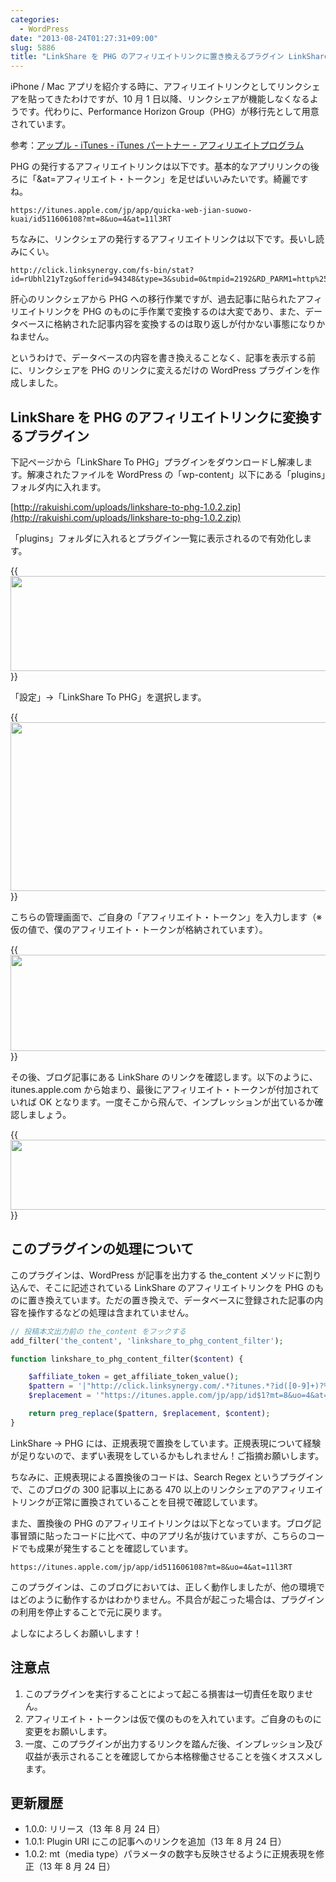 ```yaml
---
categories:
  - WordPress
date: "2013-08-24T01:27:31+09:00"
slug: 5886
title: "LinkShare を PHG のアフィリエイトリンクに置き換えるプラグイン LinkShare To PHG を作りました"
---
```


iPhone / Mac アプリを紹介する時に、アフィリエイトリンクとしてリンクシェアを貼ってきたわけですが、10 月 1 日以降、リンクシェアが機能しなくなるようです。代わりに、Performance Horizon Group（PHG）が移行先として用意されています。

参考：[アップル - iTunes - iTunes パートナー - アフィリエイトプログラム](http://www.apple.com/jp/itunes/affiliates/)

PHG の発行するアフィリエイトリンクは以下です。基本的なアプリリンクの後ろに「&at=アフィリエイト・トークン」を足せばいいみたいです。綺麗ですね。

```
https://itunes.apple.com/jp/app/quicka-web-jian-suowo-kuai/id511606108?mt=8&uo=4&at=11l3RT
```

ちなみに、リンクシェアの発行するアフィリエイトリンクは以下です。長いし読みにくい。

```
http://click.linksynergy.com/fs-bin/stat?id=rUbhl21yTzg&offerid=94348&type=3&subid=0&tmpid=2192&RD_PARM1=http%253A%252F%252Fitunes.apple.com%252Fjp%252Fapp%252Fquicka%252Fid511606108%253Fmt%253D8%2526uo%253D4%2526partnerId%253D30
```

肝心のリンクシェアから PHG への移行作業ですが、過去記事に貼られたアフィリエイトリンクを PHG のものに手作業で変換するのは大変であり、また、データベースに格納された記事内容を変換するのは取り返しが付かない事態になりかねません。

というわけで、データベースの内容を書き換えることなく、記事を表示する前に、リンクシェアを PHG のリンクに変えるだけの WordPress プラグインを作成しました。

## LinkShare を PHG のアフィリエイトリンクに変換するプラグイン

下記ページから「LinkShare To PHG」プラグインをダウンロードし解凍します。解凍されたファイルを WordPress の「wp-content」以下にある「plugins」フォルダ内に入れます。

[http://rakuishi.com/uploads/linkshare-to-phg-1.0.2.zip](http://rakuishi.com/uploads/linkshare-to-phg-1.0.2.zip)

「plugins」フォルダに入れるとプラグイン一覧に表示されるので有効化します。

{{<img alt="" src="/images/2013/08/5886_1.png" width="640" height="152">}}

「設定」→「LinkShare To PHG」を選択します。

{{<img alt="" src="/images/2013/08/5886_2.png" width="640" height="270">}}

こちらの管理画面で、ご自身の「アフィリエイト・トークン」を入力します（※ 仮の値で、僕のアフィリエイト・トークンが格納されています）。

{{<img alt="" src="/images/2013/08/5886_3.png" width="640" height="154">}}

その後、ブログ記事にある LinkShare のリンクを確認します。以下のように、itunes.apple.com から始まり、最後にアフィリエイト・トークンが付加されていれば OK となります。一度そこから飛んで、インプレッションが出ているか確認しましょう。

{{<img alt="" src="/images/2013/08/5886_4.png" width="640" height="112">}}

## このプラグインの処理について

このプラグインは、WordPress が記事を出力する the_content メソッドに割り込んで、そこに記述されている LinkShare のアフィリエイトリンクを PHG のものに置き換えています。ただの置き換えで、データベースに登録された記事の内容を操作するなどの処理は含まれていません。

```php
// 投稿本文出力前の the_content をフックする
add_filter('the_content', 'linkshare_to_phg_content_filter');

function linkshare_to_phg_content_filter($content) {

	$affiliate_token = get_affiliate_token_value();
	$pattern = '|"http://click.linksynergy.com/.*?itunes.*?id([0-9]+)?%253.*?"|';
	$replacement = '"https://itunes.apple.com/jp/app/id$1?mt=8&uo=4&at=' . $affiliate_token . '"';

	return preg_replace($pattern, $replacement, $content);
}
```

LinkShare → PHG には、正規表現で置換をしています。正規表現について経験が足りないので、まずい表現をしているかもしれません！ご指摘お願いします。

ちなみに、正規表現による置換後のコードは、Search Regex というプラグインで、このブログの 300 記事以上にある 470 以上のリンクシェアのアフィリエイトリンクが正常に置換されていることを目視で確認しています。

また、置換後の PHG のアフィリエイトリンクは以下となっています。ブログ記事冒頭に貼ったコードに比べて、中のアプリ名が抜けていますが、こちらのコードでも成果が発生することを確認しています。

```
https://itunes.apple.com/jp/app/id511606108?mt=8&uo=4&at=11l3RT
```

このプラグインは、このブログにおいては、正しく動作しましたが、他の環境ではどのように動作するかはわかりません。不具合が起こった場合は、プラグインの利用を停止することで元に戻ります。

よしなによろしくお願いします！

## 注意点

1. このプラグインを実行することによって起こる損害は一切責任を取りません。
1. アフィリエイト・トークンは仮で僕のものを入れています。ご自身のものに変更をお願いします。
1. 一度、このプラグインが出力するリンクを踏んだ後、インプレッション及び収益が表示されることを確認してから本格稼働させることを強くオススメします。

## 更新履歴

- 1.0.0: リリース（13 年 8 月 24 日）
- 1.0.1: Plugin URI にこの記事へのリンクを追加（13 年 8 月 24 日）
- 1.0.2: mt（media type）パラメータの数字も反映させるように正規表現を修正（13 年 8 月 24 日）
